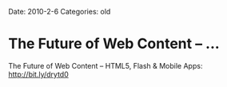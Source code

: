 Date: 2010-2-6
Categories: old

# The Future of Web Content – ...

The Future of Web Content – HTML5, Flash &amp; Mobile Apps: <a href="http://bit.ly/drytd0" rel="nofollow">http://bit.ly/drytd0</a>
